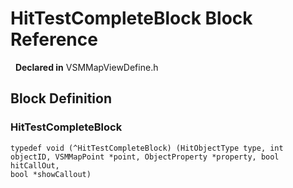 # HitTestCompleteBlock Block Reference

&nbsp;&nbsp;**Declared in** VSMMapViewDefine.h  

<a title="Block Definition" name="instance_methods"></a>
## Block Definition
### HitTestCompleteBlock

<code>typedef void (^HitTestCompleteBlock) (HitObjectType type, int objectID, VSMMapPoint *point, ObjectProperty *property, bool hitCallOut, bool *showCallout)</code>

